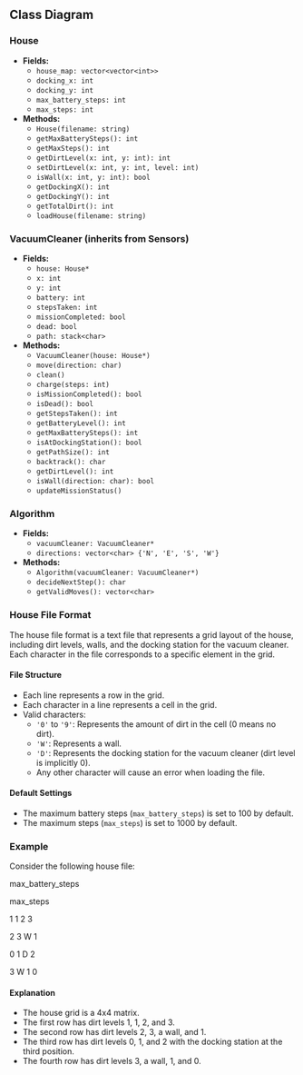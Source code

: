 ## Class Diagram

### House

- **Fields:**
  - `house_map: vector<vector<int>>`
  - `docking_x: int`
  - `docking_y: int`
  - `max_battery_steps: int`
  - `max_steps: int`
- **Methods:**
  - `House(filename: string)`
  - `getMaxBatterySteps(): int`
  - `getMaxSteps(): int`
  - `getDirtLevel(x: int, y: int): int`
  - `setDirtLevel(x: int, y: int, level: int)`
  - `isWall(x: int, y: int): bool`
  - `getDockingX(): int`
  - `getDockingY(): int`
  - `getTotalDirt(): int`
  - `loadHouse(filename: string)`

### VacuumCleaner (inherits from Sensors)

- **Fields:**
  - `house: House*`
  - `x: int`
  - `y: int`
  - `battery: int`
  - `stepsTaken: int`
  - `missionCompleted: bool`
  - `dead: bool`
  - `path: stack<char>`
- **Methods:**
  - `VacuumCleaner(house: House*)`
  - `move(direction: char)`
  - `clean()`
  - `charge(steps: int)`
  - `isMissionCompleted(): bool`
  - `isDead(): bool`
  - `getStepsTaken(): int`
  - `getBatteryLevel(): int`
  - `getMaxBatterySteps(): int`
  - `isAtDockingStation(): bool`
  - `getPathSize(): int`
  - `backtrack(): char`
  - `getDirtLevel(): int`
  - `isWall(direction: char): bool`
  - `updateMissionStatus()`

### Algorithm

- **Fields:**
  - `vacuumCleaner: VacuumCleaner*`
  - `directions: vector<char> {'N', 'E', 'S', 'W'}`
- **Methods:**
  - `Algorithm(vacuumCleaner: VacuumCleaner*)`
  - `decideNextStep(): char`
  - `getValidMoves(): vector<char>`

### House File Format

The house file format is a text file that represents a grid layout of the house, including dirt levels, walls, and the docking station for the vacuum cleaner. Each character in the file corresponds to a specific element in the grid.

#### File Structure

- Each line represents a row in the grid.
- Each character in a line represents a cell in the grid.
- Valid characters:
  - `'0'` to `'9'`: Represents the amount of dirt in the cell (0 means no dirt).
  - `'W'`: Represents a wall.
  - `'D'`: Represents the docking station for the vacuum cleaner (dirt level is implicitly 0).
  - Any other character will cause an error when loading the file.

#### Default Settings

- The maximum battery steps (`max_battery_steps`) is set to 100 by default.
- The maximum steps (`max_steps`) is set to 1000 by default.

### Example

Consider the following house file:

max_battery_steps

max_steps

1 1 2 3

2 3 W 1

0 1 D 2

3 W 1 0

#### Explanation

- The house grid is a 4x4 matrix.
- The first row has dirt levels 1, 1, 2, and 3.
- The second row has dirt levels 2, 3, a wall, and 1.
- The third row has dirt levels 0, 1, and 2 with the docking station at the third position.
- The fourth row has dirt levels 3, a wall, 1, and 0.
